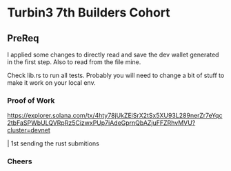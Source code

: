 # Turbin3 7th Builders Cohort

## PreReq
I applied some changes to directly read and save the dev wallet generated in the first step. Also to read from the file mine.

Check lib.rs to run all tests. Probably you will need to change a bit of stuff to make it work on your local env.


### Proof of Work 

https://explorer.solana.com/tx/4hty78jUkZEiSrX2tSx5XU93L289nerZr7eYqc2tbFaSPWbULQVRpRz5CizwxPUp7iAdeGprnQbAZjuFFZRhvMVU?cluster=devnet

| 1st sending the rust submitions

###  Cheers

